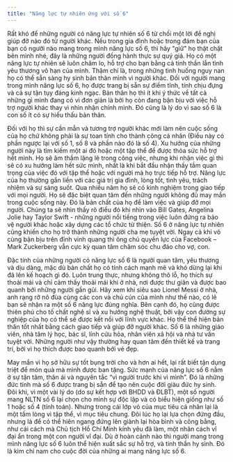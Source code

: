 ```yaml
---
title: "Năng lực tự nhiên ứng với số 6"
---
```

Rất khó để những người có năng lực tự nhiên số 6 từ chối một lời đề nghị giúp đỡ nào đó từ người khác. Nếu trong gia đình hoặc trong đám bạn của bạn có người nào mang trong mình năng lực số 6, thì hãy "giữ" họ thật chặt bên mình nhé, đây là những người đồng hành thực sự quý giá. Họ có một năng lực tự nhiên sẽ luôn chăm lo, hỗ trợ cho bạn bằng cả tinh thần lẫn tình yêu thương vô hạn của mình. Thậm chí là, trong những tình huống nguy nan họ có thể sẵn sàng hy sinh bản thân mình vì người khác. 
Đối với người mang trong mình năng lực số 6, họ được trang bị sẵn sự điềm tĩnh, tính chịu đựng và cả sự tận tụy đáng kinh ngạc. Bản thân họ thì ít khi ý thức về tất cả những gì mình đang có vì đơn giản là bởi họ còn đang bận bịu với việc hỗ trợ người khác thay vì nhìn nhận chính mình. Đó cũng là lý do vì sao số 6 là con số ít có sự hiểu thấu bản thân. 

Đối với họ thì sự cần mẫn và tương trợ người khác mới làm nên cuộc sống của họ chứ không phải là sự toan tính cho thành công cá nhân (Điều này có phần ngược lại với số 1, số 8 và phần nào đó là số 4). Xu hướng của những người này là tìm kiếm một ai đó hoặc một tập thể để được thỏa sức hỗ trợ hết mình. Họ sẽ âm thầm lặng lẽ trong công việc, nhưng khi nhận việc gì thì sẽ có xu hướng làm hết sức mình, nhất là khi bắt đầu nhận thấy tầm quan trọng của việc đó với tập thể hoặc với người mà họ trực tiếp hỗ trợ. Năng lực của họ thường gắn liền với các giá trị gia đình, lòng tốt, tình yêu, trách nhiệm và sự sáng suốt. Qua nhiều năm họ sẽ có kinh nghiệm trong giao tiếp với mọi người. Họ sẽ đặc biệt quan tâm đến những người không đủ may mắn trong cuộc sống này. Đó là bản chất của họ để làm việc và giúp đỡ mọi người. Chúng ta sẽ nhìn thấy rõ điều đó khi nhìn vào Bill Gates, Angelina Jolie hay Taylor Swift - những người nổi tiếng trong việc luôn đứng ra bảo vệ người khác hoặc xây dựng các tổ chức từ thiện. Số 6 ở năng lực tự nhiên cũng khiến cho họ trở thành những người cha mẹ tuyệt vời. Ngay cả khi vô cùng bận bịu trên đỉnh vinh quang thì ông chủ quyền lực của Facebook – Mark Zuckerberg vẫn cực kỳ quan tâm chăm sóc chu đáo cho vợ, con. 

Đặc tính của những người có năng lực số 6 là người quan tâm, yêu thương và dịu dàng, mặc dù bản chất họ có tính cách mạnh mẽ và khó dừng lại khi đã lên kế hoạch gì đó. Luôn trung thực, nhưng không thô lỗ, họ thích sự thoải mái và chỉ cảm thấy thoải mái khi ở nhà, nơi được thư giãn và được bao quanh bởi những người gần gũi. Hãy xem khi siêu sao Lionel Messi ở nhà, anh rạng rỡ nô đùa cùng các con và chú cún của mình như thế nào, có lẽ bạn sẽ nhận ra một số 6 năng lực đúng nghĩa. Bên cạnh đó, họ cũng được thiên phú cho tố chất nghệ sĩ và xu hướng nghệ thuật, bởi vậy con đường sự nghiệp của họ có thể sẽ được kết nối với lĩnh vực khác. Họ thể thể hiện bản thân tốt nhất bằng cách giao tiếp và giúp đỡ người khác. Số 6 là những giáo viên, nhà tâm lý học, bác sĩ, lính cứu hỏa, nhân viên xã hội và nhà tư vấn tuyệt vời. Những người như vậy thường hay quan tâm đến thiết kế và trang trí, bởi vì họ thích được bao quanh bởi vẻ đẹp.

May mắn vì họ sở hữu sự tốt bụng trời cho và hơn ai hết, lại rất biết tận dụng triệt để món quà mà mình được ban tặng. Sức mạnh của năng lực số 6 nằm ở sự tận tâm, thân ái và nguyên tắc “vì người trước khi vì mình”. Đó là những đức tính mà số 6 được trang bị sẵn để tạo nên cuộc đời giàu đức hy sinh. Đôi khi, vì một vài lý do (do sự kết hợp với BHDD và ĐLBT), một số người mang NLTN số 6 lại chọn cho mình sự độc lập và có biểu hiện giống như số 1 hoặc số 4 (tính toán). Nhưng trong cái lớp vỏ của mục tiêu cá nhân lại là một tấm lòng vì tập thể, vì mục tiêu chung. Đôi lúc họ lại lựa chọn đứng đầu, nhưng là để có thể hiên ngang đứng lên giành lại hòa bình và công bằng, như cái cách mà Chủ tịch Hồ Chí Minh kính yêu đã làm, một nhân cách vĩ đại ẩn trong một con người vĩ đại. Dù ở hoàn cảnh nào thì người mang trong mình năng lực số 6 luôn thể hiện xuất sắc sự hỗ trợ, và tinh thần hy sinh. Đó là kim chỉ nam cho cuộc đời của những ai mang năng lực số 6.

